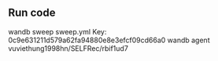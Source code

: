 ## Run code

wandb sweep sweep.yml 
Key: 0c9e631211d579a62fa94880e8e3efcf09cd66a0
wandb agent vuviethung1998hn/SELFRec/rbif1ud7